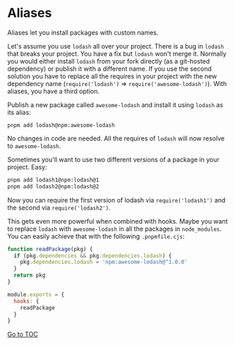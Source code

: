 
# Aliases


Aliases let you install packages with custom names.

Let's assume you use `lodash` all over your project. There is a bug in `lodash`
that breaks your project. You have a fix but `lodash` won't merge it. Normally
you would either install `lodash` from your fork directly (as a git-hosted
dependency) or publish it with a different name. If you use the second solution
you have to replace all the requires in your project with the new dependency
name (`require('lodash')` => `require('awesome-lodash')`). With aliases, you
have a third option.

Publish a new package called `awesome-lodash` and install it using `lodash` as
its alias:

```
pnpm add lodash@npm:awesome-lodash
```

No changes in code are needed. All the requires of `lodash` will now resolve to
`awesome-lodash`.

Sometimes you'll want to use two different versions of a package in your
project. Easy:

```sh
pnpm add lodash1@npm:lodash@1
pnpm add lodash2@npm:lodash@2
```

Now you can require the first version of lodash via `require('lodash1')` and the
second via `require('lodash2')`.

This gets even more powerful when combined with hooks. Maybe you want to replace
`lodash` with `awesome-lodash` in all the packages in `node_modules`. You can
easily achieve that with the following `.pnpmfile.cjs`:

```js
function readPackage(pkg) {
  if (pkg.dependencies && pkg.dependencies.lodash) {
    pkg.dependencies.lodash = 'npm:awesome-lodash@^1.0.0'
  }
  return pkg
}

module.exports = {
  hooks: {
    readPackage
  }
}
```
<span style="float: footnote;"><a href="./index.html#toc">Go to TOC</a></span>
